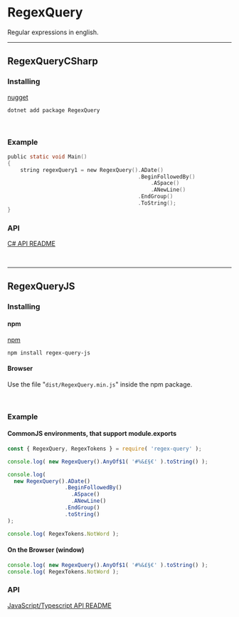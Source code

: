 # RegexQuery

Regular expressions in english.

---

## RegexQueryCSharp

### Installing

[nugget](https://www.nuget.org/packages/RegexQuery)

`dotnet add package RegexQuery`

&nbsp;

### Example

```c
public static void Main()
{
    string regexQuery1 = new RegexQuery().ADate()
                                         .BeginFollowedBy()
                                             .ASpace()
                                             .ANewLine()
                                         .EndGroup()
                                         .ToString();
}
```

### API

[C# API README](https://github.com/joao-neves95/RegexQuery/blob/master/RegexQueryCSharp/README.md)

&nbsp;

---

## RegexQueryJS

### Installing

#### npm

[npm](https://www.npmjs.com/package/regex-query-js)

`npm install regex-query-js`

#### Browser

Use the file "`dist/RegexQuery.min.js`" inside the npm package.

&nbsp;

### Example

#### CommonJS environments, that support module.exports

```js
const { RegexQuery, RegexTokens } = require( 'regex-query' );

console.log( new RegexQuery().AnyOf$1( '#%&£§€' ).toString() );

console.log(
  new RegexQuery().ADate()
                  .BeginFollowedBy()
                    .ASpace()
                    .ANewLine()
                  .EndGroup()
                  .toString()
);

console.log( RegexTokens.NotWord );

```

#### On the Browser (window)

```js
console.log( new RegexQuery().AnyOf$1( '#%&£§€' ).toString() );
console.log( RegexTokens.NotWord );
```

### API

[JavaScript/Typescript API README](https://github.com/joao-neves95/RegexQuery/blob/master/RegexQueryJS/README.md)
